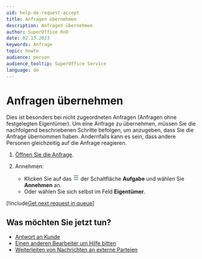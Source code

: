```yaml
---
uid: help-de-request-accept
title: Anfragen übernehmen
description: Anfragen übernehmen
author: SuperOffice RnD
date: 02.13.2023
keywords: Anfrage
topic: howto
audience: person
audience_tooltip: SuperOffice Service
language: de
---
```


# Anfragen übernehmen

Dies ist besonders bei nicht zugeordneten Anfragen (Anfragen ohne festgelegten Eigentümer). Um eine Anfrage zu übernehmen, müssen Sie die nachfolgend beschriebenen Schritte befolgen, um anzugeben, dass Sie die Anfrage übernommen haben. Andernfalls kann es sein, dass andere Personen gleichzeitig auf die Anfrage reagieren.

1. [Öffnen Sie die Anfrage][1].
1. Annehmen:

    * Klicken Sie auf das ![Symbol][img1] der Schaltfläche **Aufgabe** und wählen Sie **Annehmen** an.
    * Oder wählen Sie sich selbst im Feld **Eigentümer**.

[!include[Get next request in queue](includes/howto-get-next-request.md)]

## Was möchten Sie jetzt tun?

* [Antwort an Kunde][2]
* [Einen anderen Bearbeiter um Hilfe bitten][3]
* [Weiterleiten von Nachrichten an externe Parteien][4]

<!-- Referenced links -->
[1]: ../index.md#open
[2]: reply.md
[3]: transfer.md
[4]: forward.md

<!-- Referenced images -->
[img1]: ../../../../media/icons/btn-menu.png

